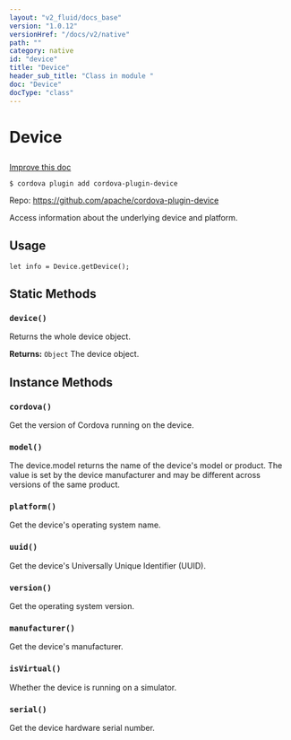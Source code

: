 ```yaml
---
layout: "v2_fluid/docs_base"
version: "1.0.12"
versionHref: "/docs/v2/native"
path: ""
category: native
id: "device"
title: "Device"
header_sub_title: "Class in module "
doc: "Device"
docType: "class"
---
```









<h1 class="api-title">


Device






</h1>

<a class="improve-v2-docs" href='http://github.com/driftyco/ionic-native/edit/master/src/plugins/device.ts#L26'>
Improve this doc
</a>





<!-- decorators -->

<pre><code>$ cordova plugin add cordova-plugin-device</code></pre>
<p>Repo:
<a href="https://github.com/apache/cordova-plugin-device">
https://github.com/apache/cordova-plugin-device
</a>
</p>

<!-- description -->

<p>Access information about the underlying device and platform.</p>

<!-- @usage tag -->

<h2>Usage</h2>

<pre><code class="lang-js">let info = Device.getDevice();
</code></pre>




<!-- @property tags -->
<h2>Static Methods</h2>
<div id="device"></div>
<h3><code>device()</code>
  
</h3>

Returns the whole device object.







<div class="return-value" markdown="1">
<i class="icon ion-arrow-return-left"></i>
<b>Returns:</b> 
  <code>Object</code> The device object.
</div>




<!-- methods on the class -->

<h2>Instance Methods</h2>

<div id="cordova"></div>

<h3>
<code>cordova()</code>
  

</h3>

Get the version of Cordova running on the device.











<div id="model"></div>

<h3>
<code>model()</code>
  

</h3>

The device.model returns the name of the device's model or product. The value is set
by the device manufacturer and may be different across versions of the same product.











<div id="platform"></div>

<h3>
<code>platform()</code>
  

</h3>

Get the device's operating system name.











<div id="uuid"></div>

<h3>
<code>uuid()</code>
  

</h3>

Get the device's Universally Unique Identifier (UUID).











<div id="version"></div>

<h3>
<code>version()</code>
  

</h3>

Get the operating system version.











<div id="manufacturer"></div>

<h3>
<code>manufacturer()</code>
  

</h3>

Get the device's manufacturer.











<div id="isVirtual"></div>

<h3>
<code>isVirtual()</code>
  

</h3>

Whether the device is running on a simulator.











<div id="serial"></div>

<h3>
<code>serial()</code>
  

</h3>

Get the device hardware serial number.









<!-- related link --><!-- end content block -->


<!-- end body block -->

